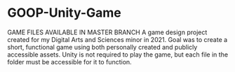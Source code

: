 # GOOP-Unity-Game
GAME FILES AVAILABLE IN MASTER BRANCH
A game design project created for my Digital Arts and Sciences minor in 2021. Goal was to create a short, functional game using both personally created and publicly accessible assets.
Unity is not required to play the game, but each file in the folder must be accessible for it to function.
